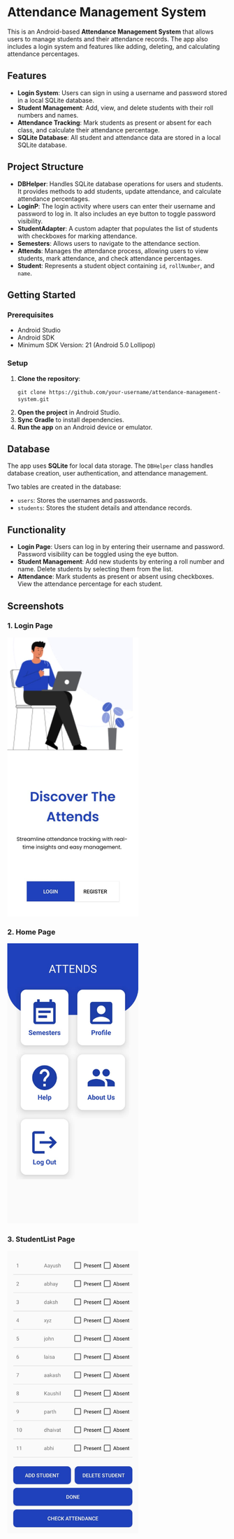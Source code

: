 <!DOCTYPE html>
<html lang="en">
<head>
    <meta charset="UTF-8">
    <meta name="viewport" content="width=device-width, initial-scale=1.0">
</head>
<body>

<h1>Attendance Management System</h1>

<p>This is an Android-based <strong>Attendance Management System</strong> that allows users to manage students and their attendance records. The app also includes a login system and features like adding, deleting, and calculating attendance percentages.</p>

<h2>Features</h2>
    <ul>
        <li><strong>Login System</strong>: Users can sign in using a username and password stored in a local SQLite database.</li>
        <li><strong>Student Management</strong>: Add, view, and delete students with their roll numbers and names.</li>
        <li><strong>Attendance Tracking</strong>: Mark students as present or absent for each class, and calculate their attendance percentage.</li>
        <li><strong>SQLite Database</strong>: All student and attendance data are stored in a local SQLite database.</li>
    </ul>

<h2>Project Structure</h2>
    <ul>
        <li><strong>DBHelper</strong>: Handles SQLite database operations for users and students. It provides methods to add students, update attendance, and calculate attendance percentages.</li>
        <li><strong>LoginP</strong>: The login activity where users can enter their username and password to log in. It also includes an eye button to toggle password visibility.</li>
        <li><strong>StudentAdapter</strong>: A custom adapter that populates the list of students with checkboxes for marking attendance.</li>
        <li><strong>Semesters</strong>: Allows users to navigate to the attendance section.</li>
        <li><strong>Attends</strong>: Manages the attendance process, allowing users to view students, mark attendance, and check attendance percentages.</li>
        <li><strong>Student</strong>: Represents a student object containing <code>id</code>, <code>rollNumber</code>, and <code>name</code>.</li>
    </ul>

<h2>Getting Started</h2>

<h3>Prerequisites</h3>
    <ul>
        <li>Android Studio</li>
        <li>Android SDK</li>
        <li>Minimum SDK Version: 21 (Android 5.0 Lollipop)</li>
    </ul>

<h3>Setup</h3>
    <ol>
        <li><strong>Clone the repository</strong>:
            <pre><code>git clone https://github.com/your-username/attendance-management-system.git</code></pre>
        </li>
        <li><strong>Open the project</strong> in Android Studio.</li>
        <li><strong>Sync Gradle</strong> to install dependencies.</li>
        <li><strong>Run the app</strong> on an Android device or emulator.</li>
    </ol>

<h2>Database</h2>
    <p>The app uses <strong>SQLite</strong> for local data storage. The <code>DBHelper</code> class handles database creation, user authentication, and attendance management.</p>
    <p>Two tables are created in the database:</p>
    <ul>
        <li><code>users</code>: Stores the usernames and passwords.</li>
        <li><code>students</code>: Stores the student details and attendance records.</li>
    </ul>

<h2>Functionality</h2>
    <ul>
        <li><strong>Login Page</strong>: Users can log in by entering their username and password. Password visibility can be toggled using the eye button.</li>
        <li><strong>Student Management</strong>: Add new students by entering a roll number and name. Delete students by selecting them from the list.</li>
        <li><strong>Attendance</strong>: Mark students as present or absent using checkboxes. View the attendance percentage for each student.</li>
    </ul>

<h2>Screenshots</h2>

<h3>1. Login Page</h3>
    <img src="login.png" alt="Login Page" width="300">

 <h3>2. Home Page</h3>
    <img src="home.png" alt="Login Page" width="300">   

<h3>3. StudentList Page</h3>
    <img src="studentlist.png" alt="Student List" width="300">

</body>
</html>
